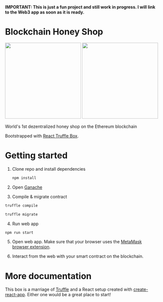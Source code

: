 **IMPORTANT: This is just a fun project and still work in progress. I will link to the Web3 app as soon as it is ready.**

# Blockchain Honey Shop

<img src="https://cdn.pixabay.com/photo/2015/06/27/16/35/honey-823614_1280.jpg" width="250">
<img src="https://cdn.pixabay.com/photo/2017/12/31/11/57/block-chain-3052119_1280.png" width="250">

World's 1st dezentralized honey shop on the Ethereum blockchain

Bootstrapped with [React Truffle Box](http://truffleframework.com/boxes/react).

# Getting started

1. Clone repo and install dependencies

    ```javascript
    npm install
    ```

2. Open [Ganache](http://truffleframework.com/ganache/)

3. Compile & migrate contract

```javascript
truffle compile
```

```javascript
truffle migrate
```
4. Run web app

```javascript
npm run start
```

5. Open web app. Make sure that your browser uses the [MetaMask browser extension](http://truffleframework.com/docs/advanced/truffle-with-metamask).

6. Interact from the web with your smart contract on the blockchain.

# More documentation

This box is a marriage of [Truffle](http://truffleframework.com/) and a React setup created with [create-react-app](https://github.com/facebookincubator/create-react-app/blob/master/packages/react-scripts/template/README.md). Either one would be a great place to start!
